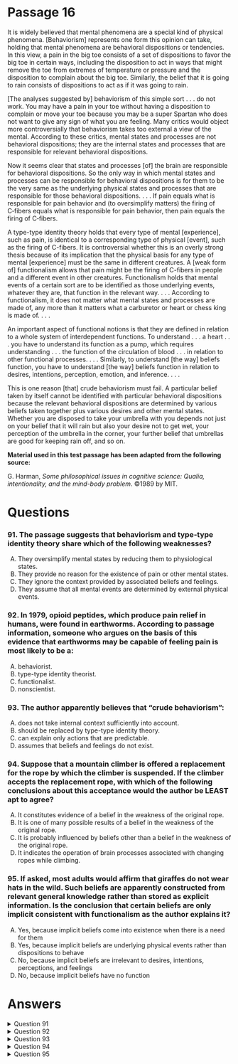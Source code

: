 # Passage 16
It is widely believed that mental phenomena are a special kind of physical phenomena. [Behaviorism] represents one form this opinion can take, holding that mental phenomena are behavioral dispositions or tendencies. In this view, a pain in the big toe consists of a set of dispositions to favor the big toe in certain ways, including the disposition to act in ways that might remove the toe from extremes of temperature or pressure and the disposition to complain about the big toe. Similarly, the belief that it is going to rain consists of dispositions to act as if it was going to rain.

[The analyses suggested by] behaviorism of this simple sort . . . do not work. You may have a pain in your toe without having a disposition to complain or move your toe because you may be a super Spartan who does not want to give any sign of what you are feeling. Many critics would object more controversially that behaviorism takes too external a view of the mental. According to these critics, mental states and processes are not behavioral dispositions; they are the internal states and processes that are responsible for relevant behavioral dispositions.

Now it seems clear that states and processes [of] the brain are responsible for behavioral dispositions. So the only way in which mental states and processes can be responsible for behavioral dispositions is for them to be the very same as the underlying physical states and processes that are responsible for those behavioral dispositions. . . . If pain equals what is responsible for pain behavior and (to oversimplify matters) the firing of C‑fibers equals what is responsible for pain behavior, then pain equals the firing of C‑fibers.

A type-type identity theory holds that every type of mental [experience], such as pain, is identical to a corresponding type of physical [event], such as the firing of C-fibers. It is controversial whether this is an overly strong thesis because of its implication that the physical basis for any type of mental [experience] must be the same in different creatures. A [weak form of] functionalism allows that pain might be the firing of C-fibers in people and a different event in other creatures. Functionalism holds that mental events of a certain sort are to be identified as those underlying events, whatever they are, that function in the relevant way. . . . According to functionalism, it does not matter what mental states and processes are made of, any more than it matters what a carburetor or heart or chess king is made of. . . .

An important aspect of functional notions is that they are defined in relation to a whole system of interdependent functions. To understand . . . a heart . . . you have to understand its function as a pump, which requires understanding . . . the function of the circulation of blood . . . in relation to other functional processes. . . . Similarly, to understand [the way] beliefs function, you have to understand [the way] beliefs function in relation to desires, intentions, perception, emotion, and inference. . . .

This is one reason [that] crude behaviorism must fail. A particular belief taken by itself cannot be identified with particular behavioral dispositions because the relevant behavioral dispositions are determined by various beliefs taken together plus various desires and other mental states. Whether you are disposed to take your umbrella with you depends not just on your belief that it will rain but also your desire not to get wet, your perception of the umbrella in the corner, your further belief that umbrellas are good for keeping rain off, and so on.

**Material used in this test passage has been adapted from the following source:**

G. Harman, *Some philosophical issues in cognitive science: Qualia, intentionality, and the mind-body problem*. ©1989 by MIT.

# Questions
### 91. The passage suggests that behaviorism and type-type identity theory share which of the following weaknesses?
<ol type="A">
  <li>They oversimplify mental states by reducing them to physiological states.</li>
  <li>They provide no reason for the existence of pain or other mental states.</li>
  <li>They ignore the context provided by associated beliefs and feelings.</li>
  <li>They assume that all mental events are determined by external physical events.</li>
</ol>

### 92. In 1979, opioid peptides, which produce pain relief in humans, were found in earthworms. According to passage information, someone who argues on the basis of this evidence that earthworms may be capable of feeling pain is most likely to be a:
<ol type="A">
  <li>behaviorist.</li>
  <li>type-type identity theorist.</li>
  <li>functionalist.</li>
  <li>nonscientist.</li>
</ol>

### 93. The author apparently believes that “crude behaviorism”:
<ol type="A">
  <li>does not take internal context sufficiently into account.</li>
  <li>should be replaced by type-type identity theory.</li>
  <li>can explain only actions that are predictable.</li>
  <li>assumes that beliefs and feelings do not exist.</li>
</ol>

### 94. Suppose that a mountain climber is offered a replacement for the rope by which the climber is suspended. If the climber accepts the replacement rope, with which of the following conclusions about this acceptance would the author be LEAST apt to agree?
<ol type="A">
  <li>It constitutes evidence of a belief in the weakness of the original rope.</li>
  <li>It is one of many possible results of a belief in the weakness of the original rope.</li>
  <li>It is probably influenced by beliefs other than a belief in the weakness of the original rope.</li>
  <li>It indicates the operation of brain processes associated with changing ropes while climbing.</li>
</ol>

### 95. If asked, most adults would affirm that giraffes do not wear hats in the wild. Such beliefs are apparently constructed from relevant general knowledge rather than stored as explicit information. Is the conclusion that certain beliefs are only implicit consistent with functionalism as the author explains it?
<ol type="A">
  <li>Yes, because implicit beliefs come into existence when there is a need for them</li>
  <li>Yes, because implicit beliefs are underlying physical events rather than dispositions to behave</li>
  <li>No, because implicit beliefs are irrelevant to desires, intentions, perceptions, and feelings</li>
  <li>No, because implicit beliefs have no function</li>
</ol>

# Answers
<details>
  <summary>Question 91</summary>
  <b>Solution</b>: The correct answer is <b>C</b>.

  <ol type="A">
    <li>This is only true of type-type identity theory, which “holds that every type of mental experience, such as pain, is identical to a corresponding type of physical event, such as the firing of C-fibers.”</li>
    <li>Type-type identity theory explains pain as the firing of C-fibers. Behaviorism explains mental states as being created by external events, for example, “the belief that it is going to rain consists of dispositions to act as if it was going to rain.” The author criticizes this view as being limited to a belief taken in isolation and failing to provide a context: “Whether you are disposed to take your umbrella with you depends not just on your belief that it will rain but also your desire not to get wet, your perception of the umbrella in the corner, your further belief that umbrellas are good for keeping rain off, and so on.”</li>
    <li>The passage indicates that behaviorism does not take into account other factors: “You may have a pain in your toe without having a disposition to complain or move your toe because you may be a super Spartan who does not want to give any sign of what you are feeling.” This statement reflects the author’s view that behavior in relation to the toe is governed by its context, namely, the beliefs associated with not wanting to give the impression of being in pain. The type-type identity theory holds that mental experiences have corresponding physical events. The passage notes that this theory is controversial “because of its implication that the physical basis for any type of mental experience must be the same in different creatures,” which ignores the different contexts for the mental life of different creatures.</li>
    <li>This is only true of behaviorism.</li>
  </ol>
</details>

<details>
  <summary>Question 92</summary>
  <b>Solution</b>: The correct answer is <b>B</b>.

  <ol type="A">
    <li>A behavioralist would look for behavior in earthworms that acts in ways to remove themselves from the pain.</li>
    <li>The passage points out that one implication of type-type identity theory is “that the physical basis for any type of mental experience must be the same in different creatures.” Therefore, the assumption can be made that, if opioid peptides relieve pain in humans, then earthworms must feel pain in order to need the pain relief provided by opioid peptides.</li>
    <li>A functionalist would look for a greater context for why opioid peptides occur in earthworms, including their “whole system of interdependent functions” as earthworms, which suggests that opioid peptides may occur in earthworms for quite different reasons than they occur in humans</li>
    <li>This assumes that a nonscientist will have the expertise to isolate opioid peptides in humans and earthworms, know how they function and why, and be interested in looking into the occurrence of these in humans and earthworms, none of which is likely.</li>
  </ol>
</details>

<details>
  <summary>Question 93</summary>
  <b>Solution</b>: The correct answer is <b>A</b>.

  <ol type="A">
    <li>The author reflects concern that “crude behavioralism” does not take context into account: “A particular belief taken by itself cannot be identified with particular behavioral dispositions because the relevant behavioral dispositions are determined by various beliefs taken together plus various desires and other mental states.”</li>
    <li>The author does not believe this, and notes that type-type identity theory has a similar problem to behavioralism—it is too reductive in its outlook.</li>
    <li>The author would not make this point and, arguably, would not believe any action is predictable, but is governed by context, which is variable. See <i>rationale A</i>.</li>
    <li>The author does not make this assumption. Earlier in the passage the author implicitly acknowledges that behavioralism assumes the existence of beliefs and feelings, since the author uses one example of behavioralism based on response to pain and another example of behavioralism based on response to a belief.</li>
  </ol>
</details>

<details>
  <summary>Question 94</summary>
  <b>Solution</b>: The correct answer is <b>A</b>.

  <ol type="A">
    <li>The author would disagree with this conclusion because it is too reductive, representing the type of conclusion a behavioralist would reach. The author rejects this type of conclusion in the example of the umbrella: “Whether you are disposed to take your umbrella with you depends not just on your belief that it will rain but also your desire not to get wet, your perception of the umbrella in the corner, your further belief that umbrellas are good for keeping rain off, and so on.”</li>
    <li>The author would likely accept this conclusion, based on how it takes into account the way “beliefs function in relation to desires, intentions, perceptions, emotions and inference.”</li>
    <li>The author would be more likely to agree with this conclusion since it takes into account other beliefs that may not result in such obvious external outcomes, which according to critics, behavioralism fails to account for.</li>
    <li>The author would be more likely to agree with this conclusion, since it reflects a view that several associated brain processes are at work here. See <i>rationale A</i>.</li>
  </ol>
</details>

<details>
  <summary>Question 95</summary>
  <b>Solution</b>: The correct answer is <b>A</b>.

  <ol type="A">
    <li>The author explains: “Functionalism holds that mental events of a certain sort are to be identified as those underlying events, whatever they are, that function in a relevant way.” The affirmation that giraffes do not wear hats in the wild is an example of a mental event based on the underlying event of general knowledge functioning in a relevant way.</li>
    <li>Implicit beliefs are mental events, not physical events. Type-type identity theory, <i>not</i> functionalism, would hold that they are physical events.</li>
    <li>Functionalism sees beliefs as relevant: “. . . to understand the way beliefs function, you have to understand the way beliefs function in relation to desires, intentions, perceptions, emotions and inference.”</li>
    <li>Functionalism holds that beliefs are one of the functional processes. See <i>rationale C</i>.</li>
  </ol>
</details>
